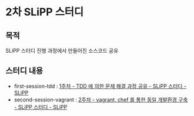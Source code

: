 # 2차 SLiPP 스터디

## 목적
SLiPP 스터디 진행 과정에서 만들어진 소스코드 공유

## 스터디 내용
* first-session-tdd : [1주차 - TDD 에 의한 문제 해결 과정 공유 - SLiPP 스터디 - SLiPP](http://www.slipp.net/wiki/pages/viewpage.action?pageId=12189733)
* second-session-vagrant : [2주차 - vagrant, chef 를 통한 동일 개발환경 구축 - SLiPP 스터디 - SLiPP](http://www.slipp.net/wiki/pages/viewpage.action?pageId=12189742)